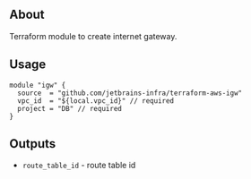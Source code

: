 ## About
Terraform module to create internet gateway.

## Usage

```
module "igw" {
  source  = "github.com/jetbrains-infra/terraform-aws-igw"
  vpc_id  = "${local.vpc_id}" // required
  project = "DB" // required
}
```

## Outputs

* `route_table_id` - route table id 
